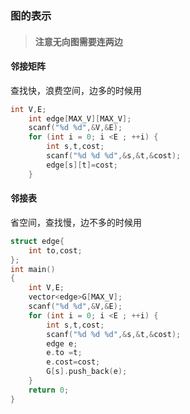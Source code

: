 ### 图的表示

> #### 注意无向图需要连两边

#### 邻接矩阵

查找快，浪费空间，边多的时候用

```cpp
int V,E;
    int edge[MAX_V][MAX_V];
    scanf("%d %d",&V,&E);
    for (int i = 0; i <E ; ++i) {
        int s,t,cost;
        scanf("%d %d %d",&s,&t,&cost);
        edge[s][t]=cost;
    }
```

#### 邻接表

省空间，查找慢，边不多的时候用

```cpp
struct edge{
    int to,cost;
};
int main()
{
    int V,E;
    vector<edge>G[MAX_V];
    scanf("%d %d",&V,&E);
    for (int i = 0; i <E ; ++i) {
        int s,t,cost;
        scanf("%d %d %d",&s,&t,&cost);
        edge e;
        e.to =t;
        e.cost=cost;
        G[s].push_back(e);
    }
    return 0;
}
```



